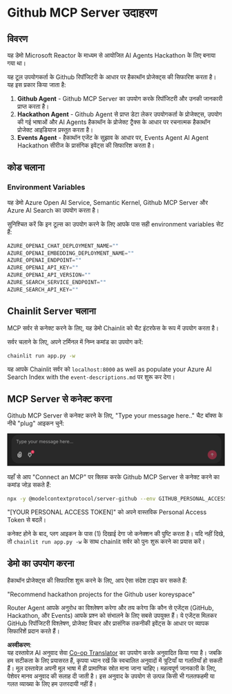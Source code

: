 <!--
CO_OP_TRANSLATOR_METADATA:
{
  "original_hash": "9bf0395cbc541ce8db2a9699c8678dfc",
  "translation_date": "2025-05-21T08:14:23+00:00",
  "source_file": "11-mcp/code_samples/github-mcp/README.md",
  "language_code": "hi"
}
-->
# Github MCP Server उदाहरण

## विवरण

यह डेमो Microsoft Reactor के माध्यम से आयोजित AI Agents Hackathon के लिए बनाया गया था।

यह टूल उपयोगकर्ता के Github रिपॉजिटरी के आधार पर हैकाथॉन प्रोजेक्ट्स की सिफारिश करता है।  
यह इस प्रकार किया जाता है:

1. **Github Agent** - Github MCP Server का उपयोग करके रिपॉजिटरी और उनकी जानकारी प्राप्त करता है।  
2. **Hackathon Agent** - Github Agent से प्राप्त डेटा लेकर उपयोगकर्ता के प्रोजेक्ट्स, उपयोग की गई भाषाओं और AI Agents हैकाथॉन के प्रोजेक्ट ट्रैक्स के आधार पर रचनात्मक हैकाथॉन प्रोजेक्ट आइडियाज प्रस्तुत करता है।  
3. **Events Agent** - हैकाथॉन एजेंट के सुझाव के आधार पर, Events Agent AI Agent Hackathon सीरीज के प्रासंगिक इवेंट्स की सिफारिश करता है।  

## कोड चलाना

### Environment Variables

यह डेमो Azure Open AI Service, Semantic Kernel, Github MCP Server और Azure AI Search का उपयोग करता है।

सुनिश्चित करें कि इन टूल्स का उपयोग करने के लिए आपके पास सही environment variables सेट हैं:

```python
AZURE_OPENAI_CHAT_DEPLOYMENT_NAME=""
AZURE_OPENAI_EMBEDDING_DEPLOYMENT_NAME=""
AZURE_OPENAI_ENDPOINT=""
AZURE_OPENAI_API_KEY=""
AZURE_OPENAI_API_VERSION=""
AZURE_SEARCH_SERVICE_ENDPOINT=""
AZURE_SEARCH_API_KEY=""
```  

## Chainlit Server चलाना

MCP सर्वर से कनेक्ट करने के लिए, यह डेमो Chainlit को चैट इंटरफेस के रूप में उपयोग करता है।

सर्वर चलाने के लिए, अपने टर्मिनल में निम्न कमांड का उपयोग करें:

```bash
chainlit run app.py -w
```

यह आपके Chainlit सर्वर को `localhost:8000` as well as populate your Azure AI Search Index with the `event-descriptions.md` पर शुरू कर देगा।  

## MCP Server से कनेक्ट करना

Github MCP Server से कनेक्ट करने के लिए, "Type your message here.." चैट बॉक्स के नीचे "plug" आइकन चुनें:

![MCP Connect](../../../../../11-mcp/code_samples/github-mcp/images/mcp-chainlit-1.png)

यहाँ से आप "Connect an MCP" पर क्लिक करके Github MCP Server से कनेक्ट करने का कमांड जोड़ सकते हैं:

```bash
npx -y @modelcontextprotocol/server-github --env GITHUB_PERSONAL_ACCESS_TOKEN=[YOUR PERSONAL ACCESS TOKEN]
```

"[YOUR PERSONAL ACCESS TOKEN]" को अपने वास्तविक Personal Access Token से बदलें।  

कनेक्ट होने के बाद, प्लग आइकन के पास (1) दिखाई देगा जो कनेक्शन की पुष्टि करता है। यदि नहीं दिखे, तो `chainlit run app.py -w` के साथ chainlit सर्वर को पुनः शुरू करने का प्रयास करें।  

## डेमो का उपयोग करना

हैकाथॉन प्रोजेक्ट्स की सिफारिश शुरू करने के लिए, आप ऐसा संदेश टाइप कर सकते हैं:

"Recommend hackathon projects for the Github user koreyspace"

Router Agent आपके अनुरोध का विश्लेषण करेगा और तय करेगा कि कौन से एजेंट्स (GitHub, Hackathon, और Events) आपके प्रश्न को संभालने के लिए सबसे उपयुक्त हैं। ये एजेंट्स मिलकर GitHub रिपॉजिटरी विश्लेषण, प्रोजेक्ट विचार और प्रासंगिक तकनीकी इवेंट्स के आधार पर व्यापक सिफारिशें प्रदान करते हैं।

**अस्वीकरण**:  
यह दस्तावेज़ AI अनुवाद सेवा [Co-op Translator](https://github.com/Azure/co-op-translator) का उपयोग करके अनुवादित किया गया है। जबकि हम सटीकता के लिए प्रयासरत हैं, कृपया ध्यान रखें कि स्वचालित अनुवादों में त्रुटियाँ या गलतियाँ हो सकती हैं। मूल दस्तावेज़ अपनी मूल भाषा में ही प्रामाणिक स्रोत माना जाना चाहिए। महत्वपूर्ण जानकारी के लिए, पेशेवर मानव अनुवाद की सलाह दी जाती है। इस अनुवाद के उपयोग से उत्पन्न किसी भी गलतफहमी या गलत व्याख्या के लिए हम उत्तरदायी नहीं हैं।